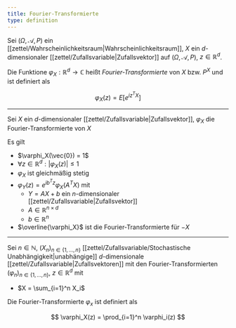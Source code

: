 ```yaml
---
title: Fourier-Transformierte
type: definition
---
```


Sei $(\Omega, \mathcal{A}, P)$ ein [[zettel/Wahrscheinlichkeitsraum|Wahrscheinlichkeitsraum]], $X$ ein $d$-dimensionaler [[zettel/Zufallsvariable|Zufallsvektor]] auf $(\Omega, \mathcal{A}, P)$, $z \in \mathbb{R}^d$.

Die Funktione $\varphi_X : \mathbb{R}^d \to \mathbb{C}$ heißt *Fourier-Transformierte* von $X$ bzw. $P^X$ und ist definiert als

$$
	\varphi_X(z) = E[e^{iz^TX}]
$$

---

Sei $X$ ein $d$-dimensionaler [[zettel/Zufallsvariable|Zufallsvektor]], $\varphi_X$ die Fourier-Transformierte von $X$

Es gilt
- $\varphi_X(\vec{0}) = 1$
- $\forall z \in \mathbb{R}^d : |\varphi_X(z)| \le 1$
- $\varphi_X$ ist gleichmäßig stetig
- $\varphi_Y(z) = e^{ib^Tz}\varphi_X(A^TX)$ mit
	- $Y = AX + b$ ein $n$-dimensionaler [[zettel/Zufallsvariable|Zufallsvektor]]
	- $A \in \mathbb{R}^{n \times d}$
	- $b \in \mathbb{R}^n$
- $\overline{\varphi_X}$ ist die Fourier-Transformierte für $-X$

---

Sei $n \in \mathbb{N}$, $(X_n)_{n \in \{ 1, \dots, n \}}$ [[zettel/Zufallsvariable/Stochastische Unabhängigkeit|unabhängige]] $d$-dimensionale [[zettel/Zufallsvariable|Zufallsvektoren]] mit den Fourier-Transformierten $(\varphi_n)_{n \in \{ 1, \dots, n \}}$, $z \in \mathbb{R}^d$ mit
- $X = \sum_{i=1}^n X_i$

Die Fourier-Transformierte $\varphi_x$ ist definiert als

$$
	\varphi_X(z) = \prod_{i=1}^n \varphi_i(z)
$$